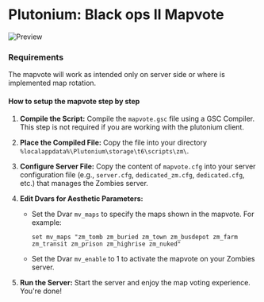 # Plutonium: Black ops II Mapvote
![Preview](https://pbs.twimg.com/media/FPwGOL5VcAIgWvk?format=jpg&name=large)

### Requirements

The mapvote will work as intended only on server side or where is implemented map rotation. 

#### How to setup the mapvote step by step 
1. **Compile the Script:**
   Compile the `mapvote.gsc` file using a GSC Compiler. This step is not required if you are working with the plutonium client.

2. **Place the Compiled File:**
   Copy the file into your directory `%localappdata%\Plutonium\storage\t6\scripts\zm\`.

3. **Configure Server File:**
   Copy the content of `mapvote.cfg` into your server configuration file (e.g., `server.cfg`, `dedicated_zm.cfg`, `dedicated.cfg`, etc.) that manages the Zombies server.

4. **Edit Dvars for Aesthetic Parameters:**
   - Set the Dvar `mv_maps` to specify the maps shown in the mapvote. For example:
     ```
     set mv_maps "zm_tomb zm_buried zm_town zm_busdepot zm_farm zm_transit zm_prison zm_highrise zm_nuked"
     ```
   - Set the Dvar `mv_enable` to 1 to activate the mapvote on your Zombies server.

5. **Run the Server:**
   Start the server and enjoy the map voting experience. You're done!